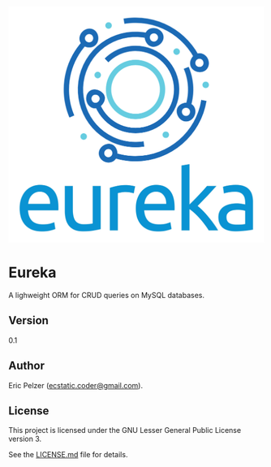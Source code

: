 ![](https://github.com/senselogic/EUREKA/blob/master/eureka.png)

# Eureka

A lighweight ORM for CRUD queries on MySQL databases.

## Version

0.1

## Author

Eric Pelzer (ecstatic.coder@gmail.com).

## License

This project is licensed under the GNU Lesser General Public License version 3.

See the [LICENSE.md](LICENSE.md) file for details.
